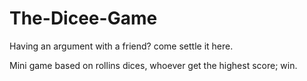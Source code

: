 # The-Dicee-Game
Having an argument with a friend? come settle it here.

Mini game based on rollins dices, whoever get the highest score; win.
